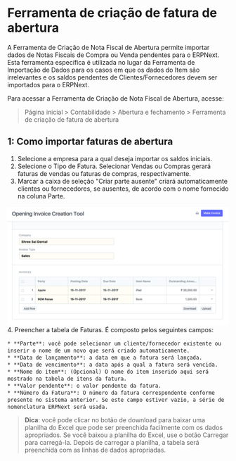 # Ferramenta de criação de fatura de abertura


A Ferramenta de Criação de Nota Fiscal de Abertura permite importar dados de Notas Fiscais de Compra ou Venda pendentes para o ERPNext. Esta ferramenta específica é utilizada no lugar da Ferramenta de Importação de Dados para os casos em que os dados do Item são irrelevantes e os saldos pendentes de Clientes/Fornecedores devem ser importados para o ERPNext.


Para acessar a Ferramenta de Criação de Nota Fiscal de Abertura, acesse:



> 
> Página inicial > Contabilidade > Abertura e fechamento > Ferramenta de criação de fatura de abertura
> 
> 
> 


## 1: Como importar faturas de abertura


1. Selecione a empresa para a qual deseja importar os saldos iniciais.
2. Selecione o Tipo de Fatura. Selecionar Vendas ou Compras gerará faturas de vendas ou faturas de compras, respectivamente.
3. Marcar a caixa de seleção "Criar parte ausente" criará automaticamente clientes ou fornecedores, se ausentes, de acordo com o nome fornecido na coluna Parte.


![Ferramenta de criação de fatura de abertura](/files/opening-invoice-creation-tool.png)
4. Preencher a tabela de Faturas. É composto pelos seguintes campos:


	* **Parte**: você pode selecionar um cliente/fornecedor existente ou inserir o nome de um novo que será criado automaticamente.
	* **Data de lançamento**: a data em que a fatura será lançada.
	* **Data de vencimento**: a data após a qual a fatura será vencida.
	* **Nome do item**: (Opcional) O nome do item inserido aqui será mostrado na tabela de itens da fatura.
	* **Valor pendente**: o valor pendente da fatura.
	* **Número da Fatura**: O número da fatura correspondente conforme presente no sistema anterior. Se este campo estiver vazio, a série de nomenclatura ERPNext será usada.



> 
> **Dica**: você pode clicar no botão de download para baixar uma planilha do Excel que pode ser preenchida facilmente com os dados apropriados. Se você baixou a planilha do Excel, use o botão Carregar para carregá-la. Depois de carregar a planilha, a tabela será preenchida com as linhas de dados apropriadas.
> 
> 
> 

